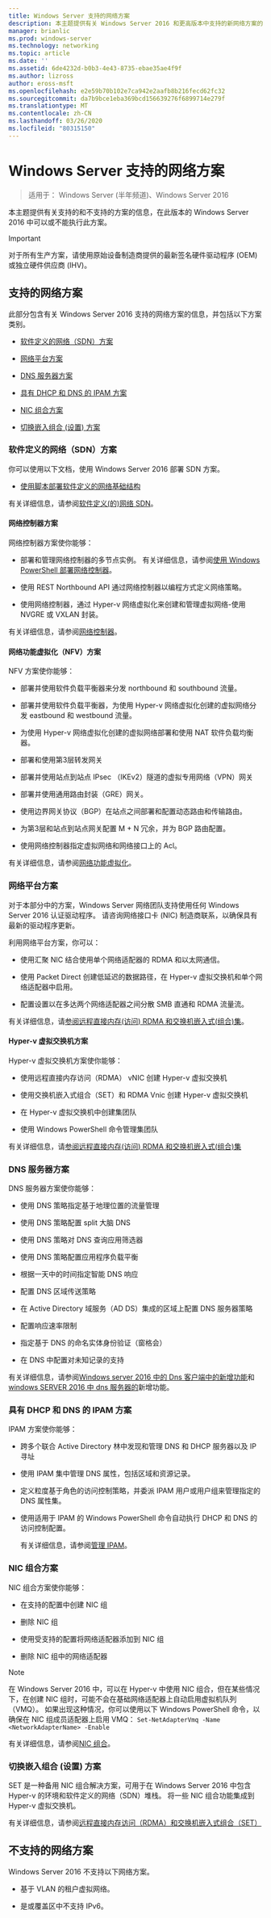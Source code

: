 ```yaml
---
title: Windows Server 支持的网络方案
description: 本主题提供有关 Windows Server 2016 和更高版本中支持的新网络方案的信息
manager: brianlic
ms.prod: windows-server
ms.technology: networking
ms.topic: article
ms.date: ''
ms.assetid: 6de4232d-b0b3-4e43-8735-ebae35ae4f9f
ms.author: lizross
author: eross-msft
ms.openlocfilehash: e2e59b70b102e7ca942e2aafb8b216fecd62fc32
ms.sourcegitcommit: da7b9bce1eba369bcd156639276f6899714e279f
ms.translationtype: MT
ms.contentlocale: zh-CN
ms.lasthandoff: 03/26/2020
ms.locfileid: "80315150"
---
```

# <a name="windows-server-supported-networking-scenarios"></a>Windows Server 支持的网络方案

>适用于： Windows Server \(半年频道\)、Windows Server 2016

本主题提供有关支持的和不支持的方案的信息，在此版本的 Windows Server 2016 中可以或不能执行此方案。  
>[!IMPORTANT]
>对于所有生产方案，请使用原始设备制造商提供的最新签名硬件驱动程序 \(OEM\) 或独立硬件供应商 \(IHV\)。
  
## <a name="supported-networking-scenarios"></a><a name="bkmk_supp"></a>支持的网络方案

此部分包含有关 Windows Server 2016 支持的网络方案的信息，并包括以下方案类别。  
  
-   [软件定义的网络（SDN）方案](#bkmk_sdn)  
  
-   [网络平台方案](#bkmk_netp)  
  
-   [DNS 服务器方案](#bkmk_dns)  
  
-   [具有 DHCP 和 DNS 的 IPAM 方案](#bkmk_ipam)  
  
-   [NIC 组合方案](#bkmk_nicteam)

- [切换嵌入组合 \(设置\) 方案](#bkmk_set)
  
### <a name="software-defined-networking-sdn-scenarios"></a><a name="bkmk_sdn"></a>软件定义的网络（SDN）方案
 
你可以使用以下文档，使用 Windows Server 2016 部署 SDN 方案。  
  
  
-   [使用脚本部署软件定义的网络基础结构](sdn/deploy/Deploy-a-Software-Defined-Network-infrastructure-using-scripts.md)  
  
有关详细信息，请参阅[软件定义&#40;的&#41;网络 SDN](sdn/software-defined-networking.md)。  
  
#### <a name="network-controller-scenarios"></a><a name="bkmk_netc"></a>网络控制器方案

网络控制器方案使你能够：  
  
-   部署和管理网络控制器的多节点实例。 有关详细信息，请参阅[使用 Windows PowerShell 部署网络控制器](sdn/deploy/Deploy-Network-Controller-using-Windows-PowerShell.md)。  
  
-   使用 REST Northbound API 通过网络控制器以编程方式定义网络策略。  
  
-   使用网络控制器，通过 Hyper-v 网络虚拟化来创建和管理虚拟网络-使用 NVGRE 或 VXLAN 封装。  
  
有关详细信息，请参阅[网络控制器](sdn/technologies/network-controller/Network-Controller.md)。  
  
#### <a name="network-function-virtualization-nfv-scenarios"></a><a name="bkmk_netf"></a>网络功能虚拟化（NFV）方案  
NFV 方案使你能够：  
  
-   部署并使用软件负载平衡器来分发 northbound 和 southbound 流量。  
  
-   部署并使用软件负载平衡器，为使用 Hyper-v 网络虚拟化创建的虚拟网络分发 eastbound 和 westbound 流量。  
  
-   为使用 Hyper-v 网络虚拟化创建的虚拟网络部署和使用 NAT 软件负载均衡器。  
  
-   部署和使用第3层转发网关  
  
-   部署并使用站点到站点 IPsec （IKEv2）隧道的虚拟专用网络（VPN）网关  
  
-   部署并使用通用路由封装（GRE）网关。  
  
-   使用边界网关协议（BGP）在站点之间部署和配置动态路由和传输路由。  
  
-   为第3层和站点到站点网关配置 M + N 冗余，并为 BGP 路由配置。  
  
-   使用网络控制器指定虚拟网络和网络接口上的 Acl。  
  
有关详细信息，请参阅[网络功能虚拟化](sdn/technologies/network-function-virtualization/Network-Function-Virtualization.md)。  
  
### <a name="network-platform-scenarios"></a><a name="bkmk_netp"></a>网络平台方案

对于本部分中的方案，Windows Server 网络团队支持使用任何 Windows Server 2016 认证驱动程序。 请咨询网络接口卡 \(NIC\) 制造商联系，以确保具有最新的驱动程序更新。
  
利用网络平台方案，你可以：  
  
-   使用汇聚 NIC 结合使用单个网络适配器的 RDMA 和以太网通信。  
  
-   使用 Packet Direct 创建低延迟的数据路径，在 Hyper-v 虚拟交换机和单个网络适配器中启用。  
  
-   配置设置以在多达两个网络适配器之间分散 SMB 直通和 RDMA 流量流。  
  
有关详细信息，请[参阅远程直接内存&#40;访问&#41; RDMA 和交换机嵌入式&#40;组合&#41;集](../virtualization/hyper-v-virtual-switch/RDMA-and-Switch-Embedded-Teaming.md)。  
  
#### <a name="hyper-v-virtual-switch-scenarios"></a><a name="bkmk_switch"></a>Hyper-v 虚拟交换机方案

Hyper-v 虚拟交换机方案使你能够：  
  
-   使用远程直接内存访问（RDMA） vNIC 创建 Hyper-v 虚拟交换机  
  
-   使用交换机嵌入式组合（SET）和 RDMA Vnic 创建 Hyper-v 虚拟交换机  
  
-   在 Hyper-v 虚拟交换机中创建集团队  
  
-   使用 Windows PowerShell 命令管理集团队  
  
有关详细信息，请[参阅远程直接内存&#40;访问&#41; RDMA 和交换机嵌入式&#40;组合&#41;集](../virtualization/hyper-v-virtual-switch/RDMA-and-Switch-Embedded-Teaming.md)  
  
### <a name="dns-server-scenarios"></a><a name="bkmk_dns"></a>DNS 服务器方案

DNS 服务器方案使你能够：  
  
-   使用 DNS 策略指定基于地理位置的流量管理  
  
-   使用 DNS 策略配置 split 大脑 DNS  
  
-   使用 DNS 策略对 DNS 查询应用筛选器  
  
-   使用 DNS 策略配置应用程序负载平衡  
  
-   根据一天中的时间指定智能 DNS 响应  
  
-   配置 DNS 区域传送策略  
  
-   在 Active Directory 域服务（AD DS）集成的区域上配置 DNS 服务器策略  
  
-   配置响应速率限制  
  
-   指定基于 DNS 的命名实体身份验证（窗格会）  
  
-   在 DNS 中配置对未知记录的支持  
  
有关详细信息，请参阅[Windows server 2016 中的 Dns 客户端中的新增功能](dns/What-s-New-in-DNS-Client.md)和[windows SERVER 2016 中 dns 服务器的](dns/What-s-New-in-DNS-Server.md)新增功能。  
  
### <a name="ipam-scenarios-with-dhcp-and-dns"></a><a name="bkmk_ipam"></a>具有 DHCP 和 DNS 的 IPAM 方案

IPAM 方案使你能够：  
  
-   跨多个联合 Active Directory 林中发现和管理 DNS 和 DHCP 服务器以及 IP 寻址  
  
-   使用 IPAM 集中管理 DNS 属性，包括区域和资源记录。  
  
-   定义粒度基于角色的访问控制策略，并委派 IPAM 用户或用户组来管理指定的 DNS 属性集。  
  
-   使用适用于 IPAM 的 Windows PowerShell 命令自动执行 DHCP 和 DNS 的访问控制配置。  
  
    有关详细信息，请参阅[管理 IPAM](technologies/ipam/Manage-IPAM.md)。  
  
### <a name="nic-teaming-scenarios"></a><a name="bkmk_nicteam"></a>NIC 组合方案

NIC 组合方案使你能够：  
  
-   在支持的配置中创建 NIC 组  
  
-   删除 NIC 组  
  
-   使用受支持的配置将网络适配器添加到 NIC 组  
  
-   删除 NIC 组中的网络适配器  
  
> [!NOTE]  
> 在 Windows Server 2016 中，可以在 Hyper-v 中使用 NIC 组合，但在某些情况下，在创建 NIC 组时，可能不会在基础网络适配器上自动启用虚拟机队列（VMQ）。 如果出现这种情况，你可以使用以下 Windows PowerShell 命令，以确保在 NIC 组成员适配器上启用 VMQ： `Set-NetAdapterVmq -Name <NetworkAdapterName> -Enable`  

有关详细信息，请参阅[NIC 组合](technologies/nic-teaming/NIC-Teaming.md)。 

### <a name="switch-embedded-teaming-set-scenarios"></a><a name="bkmk_set"></a>切换嵌入组合 \(设置\) 方案

SET 是一种备用 NIC 组合解决方案，可用于在 Windows Server 2016 中包含 Hyper-v 的环境和软件定义的网络（SDN）堆栈。 将一些 NIC 组合功能集成到 Hyper-v 虚拟交换机。 

有关详细信息，请参阅[远程直接内存访问（RDMA）和交换机嵌入式组合（SET）](https://technet.microsoft.com/windows-server-docs/networking/technologies/hyper-v-virtual-switch/rdma-and-switch-embedded-teaming)
  
 
  
## <a name="unsupported-networking-scenarios"></a><a name="bkmk_unsupp"></a>不支持的网络方案  
Windows Server 2016 不支持以下网络方案。  
  
-   基于 VLAN 的租户虚拟网络。  
  
-   是或覆盖区中不支持 IPv6。  
  


